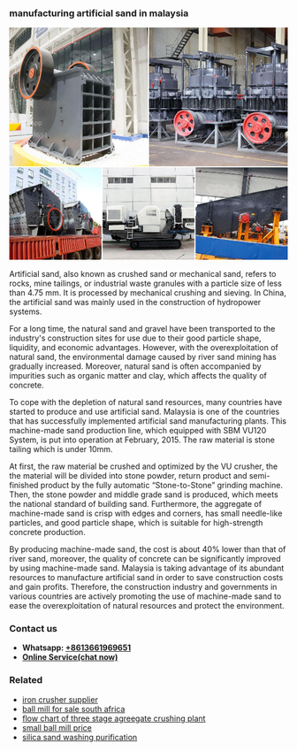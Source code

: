 <h3>manufacturing artificial sand in malaysia</h3><img src='1706753848.jpg' alt=''><p>Artificial sand, also known as crushed sand or mechanical sand, refers to rocks, mine tailings, or industrial waste granules with a particle size of less than 4.75 mm. It is processed by mechanical crushing and sieving. In China, the artificial sand was mainly used in the construction of hydropower systems.</p><p>For a long time, the natural sand and gravel have been transported to the industry's construction sites for use due to their good particle shape, liquidity, and economic advantages. However, with the overexploitation of natural sand, the environmental damage caused by river sand mining has gradually increased. Moreover, natural sand is often accompanied by impurities such as organic matter and clay, which affects the quality of concrete.</p><p>To cope with the depletion of natural sand resources, many countries have started to produce and use artificial sand. Malaysia is one of the countries that has successfully implemented artificial sand manufacturing plants. This machine-made sand production line, which equipped with SBM VU120 System, is put into operation at February, 2015. The raw material is stone tailing which is under 10mm.</p><p>At first, the raw material be crushed and optimized by the VU crusher, the the material will be divided into stone powder, return product and semi-finished product by the fully automatic “Stone-to-Stone” grinding machine. Then, the stone powder and middle grade sand is produced, which meets the national standard of building sand. Furthermore, the aggregate of machine-made sand is crisp with edges and corners, has small needle-like particles, and good particle shape, which is suitable for high-strength concrete production.</p><p>By producing machine-made sand, the cost is about 40% lower than that of river sand, moreover, the quality of concrete can be significantly improved by using machine-made sand. Malaysia is taking advantage of its abundant resources to manufacture artificial sand in order to save construction costs and gain profits. Therefore, the construction industry and governments in various countries are actively promoting the use of machine-made sand to ease the overexploitation of natural resources and protect the environment.</p><h3>Contact us</h3><ul><li><strong>Whatsapp:&nbsp;<a href="https://wa.me/8613661969651">+8613661969651</a></strong></li><li><a href="https://swt.shibang-china.com/?git&amp;zhl&amp;manufacturing artificial sand in malaysia"><strong>Online Service(chat now)</strong></a></li></ul><h3>Related</h3><ul><li><a href='iron crusher supplier.md'>iron crusher supplier</a></li><li><a href='ball mill for sale south africa.md'>ball mill for sale south africa</a></li><li><a href='flow chart of three stage agreegate crushing plant.md'>flow chart of three stage agreegate crushing plant</a></li><li><a href='small ball mill price.md'>small ball mill price</a></li><li><a href='silica sand washing purification.md'>silica sand washing purification</a></li></ul>